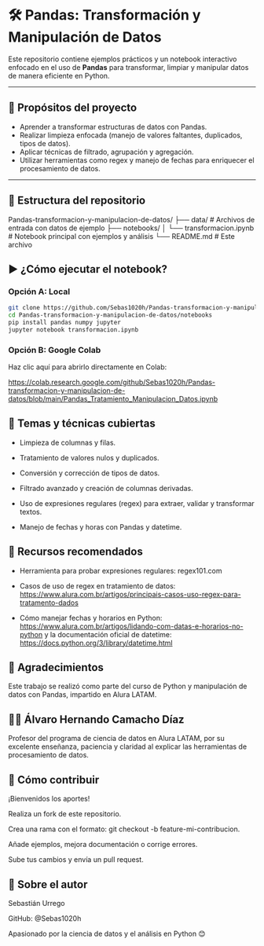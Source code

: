 # 🛠️ Pandas: Transformación y Manipulación de Datos

Este repositorio contiene ejemplos prácticos y un notebook interactivo enfocado en el uso de **Pandas** para transformar, limpiar y manipular datos de manera eficiente en Python.

---

## 🎯 Propósitos del proyecto

- Aprender a transformar estructuras de datos con Pandas.
- Realizar limpieza enfocada (manejo de valores faltantes, duplicados, tipos de datos).
- Aplicar técnicas de filtrado, agrupación y agregación.
- Utilizar herramientas como regex y manejo de fechas para enriquecer el procesamiento de datos.

---

## 📂 Estructura del repositorio

Pandas-transformacion-y-manipulacion-de-datos/
├── data/ # Archivos de entrada con datos de ejemplo
├── notebooks/
│ └── transformacion.ipynb # Notebook principal con ejemplos y análisis
└── README.md # Este archivo

## ▶️ ¿Cómo ejecutar el notebook?

### Opción A: Local
```bash
git clone https://github.com/Sebas1020h/Pandas-transformacion-y-manipulacion-de-datos.git
cd Pandas-transformacion-y-manipulacion-de-datos/notebooks
pip install pandas numpy jupyter
jupyter notebook transformacion.ipynb
```
### Opción B: Google Colab
Haz clic aquí para abrirlo directamente en Colab:

https://colab.research.google.com/github/Sebas1020h/Pandas-transformacion-y-manipulacion-de-datos/blob/main/Pandas_Tratamiento_Manipulacion_Datos.ipynb

## 📌 Temas y técnicas cubiertas
* Limpieza de columnas y filas.

* Tratamiento de valores nulos y duplicados.

* Conversión y corrección de tipos de datos.

* Filtrado avanzado y creación de columnas derivadas.

* Uso de expresiones regulares (regex) para extraer, validar y transformar textos.

* Manejo de fechas y horas con Pandas y datetime.

## 🔗 Recursos recomendados
* Herramienta para probar expresiones regulares: regex101.com

* Casos de uso de regex en tratamiento de datos:
https://www.alura.com.br/artigos/principais-casos-uso-regex-para-tratamento-dados

* Cómo manejar fechas y horarios en Python:
https://www.alura.com.br/artigos/lidando-com-datas-e-horarios-no-python
y la documentación oficial de datetime:
https://docs.python.org/3/library/datetime.html

## 🙌 Agradecimientos
Este trabajo se realizó como parte del curso de Python y manipulación de datos con Pandas, impartido en Alura LATAM.

## 👨‍🏫 Álvaro Hernando Camacho Díaz
Profesor del programa de ciencia de datos en Alura LATAM, por su excelente enseñanza, paciencia y claridad al explicar las herramientas de procesamiento de datos.

## 🤝 Cómo contribuir
¡Bienvenidos los aportes!

Realiza un fork de este repositorio.

Crea una rama con el formato: git checkout -b feature-mi-contribucion.

Añade ejemplos, mejora documentación o corrige errores.

Sube tus cambios y envía un pull request.

## 🧠 Sobre el autor
Sebastián Urrego

GitHub: @Sebas1020h

Apasionado por la ciencia de datos y el análisis en Python 😊
